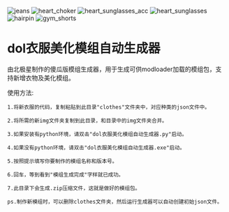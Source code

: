 ![jeans](https://github.com/user-attachments/assets/2a9c39d9-297e-46bb-85ea-781998e3b5e2)
![heart_choker](https://github.com/user-attachments/assets/be9b5f23-cc93-4620-afb4-5195b9a162e7)
![heart_sunglasses_acc](https://github.com/user-attachments/assets/bbfe3333-9077-4569-b318-19e76b3eae20)
![heart_sunglasses](https://github.com/user-attachments/assets/37a6c7c8-8a88-46e8-9cd8-54837a1841fe)
![hairpin](https://github.com/user-attachments/assets/6a9a3c83-8983-4586-9172-c719b3bf9520)
![gym_shorts](https://github.com/user-attachments/assets/df438f22-9e91-4c6e-864e-938dacbea572)
# dol衣服美化模组自动生成器
由北极星制作的傻瓜版模组生成器，用于生成可供modloader加载的模组包，支持新增衣物及美化模组。

使用方法: 

    1.将新衣服的代码，复制粘贴到此目录"clothes"文件夹中，对应种类的json文件中。

    2.将所需的新img文件夹复制到此目录，和目录中的img文件夹合并。

    3.如果安装有python环境，请双击"dol衣服美化模组自动生成器.py"启动。

    4.如果没有python环境，请双击"dol衣服美化模组自动生成器.exe"启动。

    5.按照提示填写你要制作的模组名称和版本号。

    6.回车，等到看到"模组生成完成"字样就已成功。

    7.此目录下会生成.zip压缩文件，这就是做好的模组包。

    ps.制作新模组时，可以删除clothes文件夹，然后运行生成器可以自动创建初始json文件。
